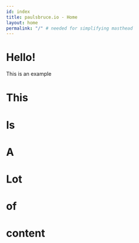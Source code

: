 ```yaml
---
id: index
title: paulsbruce.io - Home
layout: home
permalink: "/" # needed for simplifying masthead
---
```


# Hello!
This is an example

# This

# Is

# A

# Lot

# of

# content
